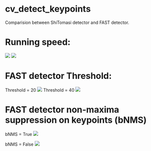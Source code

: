 # cv_detect_keypoints
Comparision between ShiTomasi detector and FAST detector. 
# Running speed:
<img src="https://github.com/noplaxochia/cv_detect_keypoints/blob/master/detect_keypoints/images/Speed.PNG">
<img src="https://github.com/noplaxochia/cv_detect_keypoints/blob/master/detect_keypoints/images/Comparision.PNG">

# FAST detector Threshold:
Threshold = 20
<img src="https://github.com/noplaxochia/cv_detect_keypoints/blob/master/detect_keypoints/images/fast_th=20.PNG">
Threshold = 40
<img src="https://github.com/noplaxochia/cv_detect_keypoints/blob/master/detect_keypoints/images/fast_th=40.PNG">

# FAST detector non-maxima suppression on keypoints (bNMS)

bNMS = True 
<img src="https://github.com/noplaxochia/cv_detect_keypoints/blob/master/detect_keypoints/images/bnms=true.PNG">

bNMS = False
<img src="https://github.com/noplaxochia/cv_detect_keypoints/blob/master/detect_keypoints/images/bnms=false.PNG">
